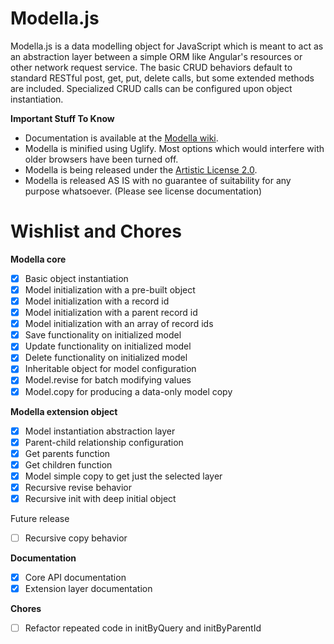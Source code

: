 Modella.js
==========

Modella.js is a data modelling object for JavaScript which is meant to act as an abstraction layer between
a simple ORM like Angular's resources or other network request service.  The basic CRUD behaviors default to standard
RESTful post, get, put, delete calls, but some extended methods are included.  Specialized CRUD calls can be configured
upon object instantiation.

**Important Stuff To Know**

- Documentation is available at the [Modella wiki](https://github.com/cmstead/Modella/wiki).
- Modella is minified using Uglify. Most options which would interfere with older browsers have been turned off.
- Modella is being released under the [Artistic License 2.0](http://opensource.org/licenses/Artistic-2.0).
- Modella is released AS IS with no guarantee of suitability for any purpose whatsoever. (Please see license documentation)

Wishlist and Chores
===================

**Modella core**

- [x] Basic object instantiation
- [x] Model initialization with a pre-built object
- [x] Model initialization with a record id
- [x] Model initialization with a parent record id
- [x] Model initialization with an array of record ids
- [x] Save functionality on initialized model
- [x] Update functionality on initialized model
- [x] Delete functionality on initialized model
- [x] Inheritable object for model configuration
- [x] Model.revise for batch modifying values
- [x] Model.copy for producing a data-only model copy

**Modella extension object**

- [x] Model instantiation abstraction layer
- [x] Parent-child relationship configuration
- [x] Get parents function
- [x] Get children function
- [x] Model simple copy to get just the selected layer
- [x] Recursive revise behavior
- [x] Recursive init with deep initial object

Future release

- [ ] Recursive copy behavior

**Documentation**

- [x] Core API documentation
- [x] Extension layer documentation

**Chores**

- [ ] Refactor repeated code in initByQuery and initByParentId